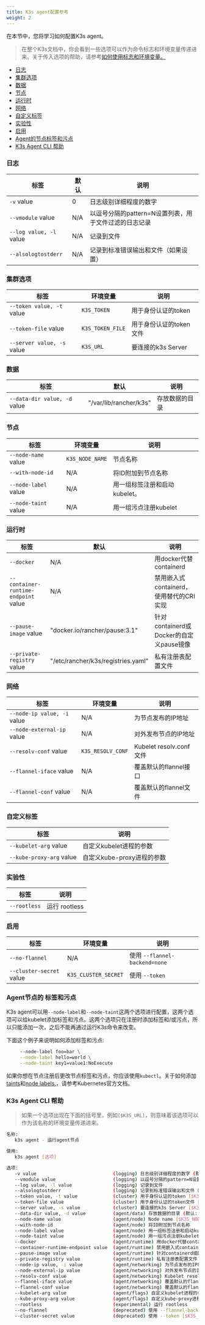 ```yaml
---
title: K3s agent配置参考
weight: 2
---
```

在本节中，您将学习如何配置K3s agent。

> 在整个K3s文档中，你会看到一些选项可以作为命令标志和环境变量传递进来。关于传入选项的帮助，请参考[如何使用标志和环境变量。]({{<baseurl>}}/k3s/latest/en/installation/install-options/how-to-flags)

- [日志](#logging)
- [集群选项](#cluster-options)
- [数据](#data)
- [节点](#node)
- [运行时](#runtime)
- [网络](#networking)
- [自定义标签](#customized-flags)
- [实验性](#experimental)
- [启用](#deprecated)
- [Agent的节点标签和污点](#node-labels-and-taints-for-agents)
- [K3s Agent CLI 帮助](#k3s-agent-cli-help)

### 日志

| 标签 | 默认 | 说明 |
|------|---------|-------------|
|   `-v` value    |     0         | 日志级别详细程度的数字        |
|   `--vmodule` value   | N/A        | 以逗号分隔的pattern=N设置列表，用于文件过滤的日志记录        |
|   `--log value, -l` value  |  N/A    | 记录到文件   |
|   `--alsologtostderr`  | N/A        | 记录到标准错误输出和文件（如果设置）     | 

### 集群选项
| 标签 | 环境变量 | 说明 |
|------|----------------------|-------------|
|   `--token value, -t` value  | `K3S_TOKEN`    | 用于身份认证的token    |
|   `--token-file` value   |  `K3S_TOKEN_FILE`     | 用于身份认证的token文件       |
|   `--server value, -s` value  | `K3S_URL`    | 要连接的k3s Server     |


### 数据
| 标签 | 默认 | 说明 |
|------|---------|-------------|
|   `--data-dir value, -d` value  | "/var/lib/rancher/k3s"    |  存放数据的目录 |

### 节点
| 标签 | 环境变量 | 说明 |
|------|----------------------|-------------|
|   `--node-name` value |  `K3S_NODE_NAME`      |  节点名称       |
|   `--with-node-id`    |  N/A         | 将ID附加到节点名称      |
|   `--node-label` value |    N/A        |  用一组标签注册和启动kubelet。   |
|   `--node-taint` value |      N/A     | 用一组污点注册kubelet    |

### 运行时
| 标签 | 默认 | 说明 |
|------|---------|-------------|
|   `--docker` |      N/A        |      用docker代替containerd       |
|   `--container-runtime-endpoint` value | N/A   |  禁用嵌入式containerd，使用替代的CRI实现 |
|   `--pause-image` value | "docker.io/rancher/pause:3.1"     |  针对containerd或Docker的自定义pause镜像      | (agent/runtime)  (默认: )
|   `--private-registry` value | "/etc/rancher/k3s/registries.yaml"    |   私有注册表配置文件   |

### 网络
| 标签 | 环境变量 | 说明 |
|------|----------------------|-------------|
|   `--node-ip value, -i` value | N/A   |   为节点发布的IP地址  |
|   `--node-external-ip` value |  N/A   | 对外发布节点的IP地址      |
|   `--resolv-conf` value |   `K3S_RESOLV_CONF`    |  Kubelet resolv.conf 文件      | 
|   `--flannel-iface` value |    N/A   | 覆盖默认的flannel接口      |
|   `--flannel-conf` value |    N/A     |  覆盖默认的flannel文件 |

### 自定义标签
| 标签 |  说明 |
|------|--------------|
|   `--kubelet-arg` value |   自定义kubelet进程的参数      | 
|   `--kube-proxy-arg` value |   自定义kube-proxy进程的参数    |

### 实验性
| 标签 |  说明 |
|------|--------------|
|   `--rootless`  |     运行 rootless           |

### 启用
| 标签 | 环境变量 | 说明 |
|------|----------------------|-------------|
|   `--no-flannel`   |   N/A       |   使用 `--flannel-backend=none`       | 
|   `--cluster-secret` value  |   `K3S_CLUSTER_SECRET`     |    使用 `--token` |

### Agent节点的 标签和污点

K3s agent可以用`--node-label`和`--node-taint`这两个选项进行配置，这两个选项可以给kubelet添加标签和污点。这两个选项只在注册时添加标签和/或污点，所以只能添加一次，之后不能再通过运行K3s命令来改变。

下面这个例子来说明如何添加标签和污点:
```bash
     --node-label foo=bar \
     --node-label hello=world \
     --node-taint key1=value1:NoExecute
```

如果你想在节点注册后更改节点标签和污点，你应该使用`kubectl`。关于如何添加[taints](https://kubernetes.io/docs/concepts/configuration/taint-and-toleration/)和[node labels.](https://kubernetes.io/docs/tasks/configure-pod-container/assign-pods-nodes/#add-a-label-to-a-node)，请参考Kubernetes官方文档。


### K3s Agent CLI 帮助

> 如果一个选项出现在下面的括号里，例如`[$K3S_URL]`，则意味着该选项可以作为该名称的环境变量传递进来。

```bash
名称:
   k3s agent - 运行agent节点

使用:
   k3s agent [选项]

选项:
   -v value                            (logging) 日志级别详细程度的数字 (默认: 0)
   --vmodule value                     (logging) 以逗号分隔的pattern=N设置列表，用于文件过滤的日志记录
   --log value, -l value               (logging) 记录到文件
   --alsologtostderr                   (logging) 记录到标准错误输出和文件（如果设置）
   --token value, -t value             (cluster) 用于身份认证的token [$K3S_TOKEN]
   --token-file value                  (cluster) 用于身份认证的token文件 [$K3S_TOKEN_FILE]
   --server value, -s value            (cluster) 要连接的k3s Server [$K3S_URL]
   --data-dir value, -d value          (agent/data) 存放数据的目录 (默认: "/var/lib/rancher/k3s")
   --node-name value                   (agent/node) Node name [$K3S_NODE_NAME]
   --with-node-id                      (agent/node) 将ID附加到节点名称
   --node-label value                  (agent/node) 用一组标签注册和启动kubelet。
   --node-taint value                  (agent/node) 用一组污点注册kubelet
   --docker                            (agent/runtime) 用docker代替containerd
   --container-runtime-endpoint value  (agent/runtime) 禁用嵌入式containerd，使用替代的CRI实现
   --pause-image value                 (agent/runtime) 针对containerd或Docker的自定义pause镜像(默认: "docker.io/rancher/pause:3.1")
   --private-registry value            (agent/runtime) 私有注册表配置文件 (默认: "/etc/rancher/k3s/registries.yaml")
   --node-ip value, -i value           (agent/networking) 为节点发布的IP地址
   --node-external-ip value            (agent/networking) 对外发布节点的IP地址
   --resolv-conf value                 (agent/networking) Kubelet resolv.conf 文件 [$K3S_RESOLV_CONF]
   --flannel-iface value               (agent/networking) 覆盖默认的flannel接口
   --flannel-conf value                (agent/networking) 覆盖默认的flannel文件
   --kubelet-arg value                 (agent/flags) 自定义kubelet进程的参数
   --kube-proxy-arg value              (agent/flags) 自定义kube-proxy进程的参数
   --rootless                          (experimental) 运行 rootless
   --no-flannel                        (deprecated) 使用 --flannel-backend=none
   --cluster-secret value              (deprecated) 使用 --token [$K3S_CLUSTER_SECRET]
```
